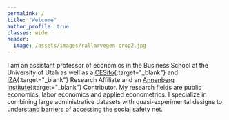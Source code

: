 ```yaml
---
permalink: /
title: "Welcome"
author_profile: true
classes: wide
header:
  image: /assets/images/rallarvegen-crop2.jpg
---
```


I am an assistant professor of economics in the Business School at the University of Utah as well as a [CESifo](http://www.cesifo-group.de/ifoHome.html){:target="_blank"} and [IZA](https://www.iza.org/people/affiliates/25740/jason-b-cook){:target="_blank"} Research Affiliate and an [Annenberg Institute](https://edworkingpapers.com/contributors){:target="_blank"} Contributor. My research fields are public economics, labor economics and applied econometrics. I specialize in combining large administrative datasets with quasi-experimental designs to understand barriers of accessing the social safety net. 
